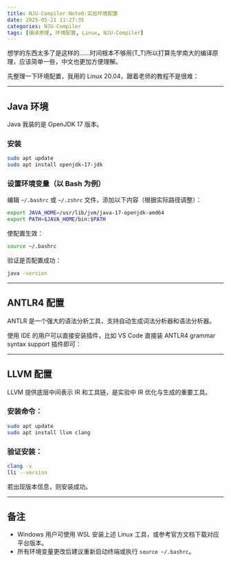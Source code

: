 ```yaml
---
title: NJU-Compiler-Note0:实验环境配置
date: 2025-05-21 11:27:35
categories: NJU-Compiler
tags: [编译原理, 环境配置, Linux, NJU-Compiler]
---
```

想学的东西太多了是这样的……时间根本不够用(T_T)所以打算先学南大的编译原理，应该简单一些，中文也更加方便理解。

先整理一下环境配置，我用的 Linux 20.04，跟着老师的教程不是很难：

---
## Java 环境

Java 我装的是 OpenJDK 17 版本。

### 安装

```bash
sudo apt update
sudo apt install openjdk-17-jdk
```

### 设置环境变量（以 Bash 为例）

编辑 `~/.bashrc` 或 `~/.zshrc` 文件，添加以下内容（根据实际路径调整）：

```bash
export JAVA_HOME=/usr/lib/jvm/java-17-openjdk-amd64
export PATH=$JAVA_HOME/bin:$PATH
```

使配置生效：

```bash
source ~/.bashrc
```

验证是否配置成功：

```bash
java -version
```

---

## ANTLR4 配置

ANTLR 是一个强大的语法分析工具，支持自动生成词法分析器和语法分析器。

使用 IDE 的用户可以直接安装插件，比如 VS Code 直接装 ANTLR4 grammar syntax support 插件即可：

---

## LLVM 配置

LLVM 提供底层中间表示 IR 和工具链，是实验中 IR 优化与生成的重要工具。

### 安装命令：

```bash
sudo apt update
sudo apt install llvm clang
```

### 验证安装：

```bash
clang -v
lli --version
```

若出现版本信息，则安装成功。

---

## 备注

- Windows 用户可使用 WSL 安装上述 Linux 工具，或参考官方文档下载对应平台版本。
- 所有环境变量更改后建议重新启动终端或执行 `source ~/.bashrc`。
